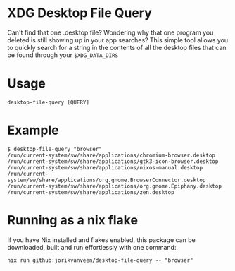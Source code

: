 # XDG Desktop File Query

Can't find that one .desktop file? Wondering why that one program you deleted
is still showing up in your app searches? This simple tool allows you to quickly 
search for a string in the contents of all the desktop files that can be
found through your `$XDG_DATA_DIRS`

# Usage
```
desktop-file-query [QUERY]
```

# Example
```
$ desktop-file-query "browser"
/run/current-system/sw/share/applications/chromium-browser.desktop
/run/current-system/sw/share/applications/gtk3-icon-browser.desktop
/run/current-system/sw/share/applications/nixos-manual.desktop
/run/current-system/sw/share/applications/org.gnome.BrowserConnector.desktop
/run/current-system/sw/share/applications/org.gnome.Epiphany.desktop
/run/current-system/sw/share/applications/zen.desktop
```

# Running as a nix flake
If you have Nix installed and flakes enabled, this package can be
downloaded, built and run effortlessly with one command:
```
nix run github:jorikvanveen/desktop-file-query -- "browser"
```
